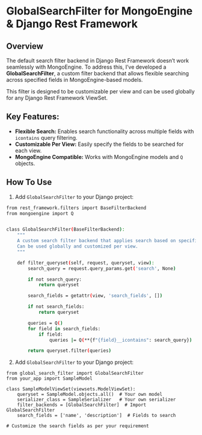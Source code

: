 # GlobalSearchFilter for MongoEngine & Django Rest Framework

## Overview
The default search filter backend in Django Rest Framework doesn’t work seamlessly with MongoEngine. To address this, I’ve developed a **GlobalSearchFilter**, a custom filter backend that allows flexible searching across specified fields in MongoEngine-based models.

This filter is designed to be customizable per view and can be used globally for any Django Rest Framework ViewSet.

## Key Features:
- **Flexible Search:** Enables search functionality across multiple fields with `icontains` query filtering.
- **Customizable Per View:** Easily specify the fields to be searched for each view.
- **MongoEngine Compatible:** Works with MongoEngine models and `Q` objects.
  
## How To Use
1. Add `GlobalSearchFilter` to your Django project:

```bash
from rest_framework.filters import BaseFilterBackend
from mongoengine import Q


class GlobalSearchFilter(BaseFilterBackend):
    """
    A custom search filter backend that applies search based on specified fields.
    Can be used globally and customized per view.
    """

    def filter_queryset(self, request, queryset, view):
        search_query = request.query_params.get('search', None)

        if not search_query:
            return queryset

        search_fields = getattr(view, 'search_fields', [])

        if not search_fields:
            return queryset

        queries = Q()
        for field in search_fields:
            if field:
                queries |= Q(**{f"{field}__icontains": search_query})

        return queryset.filter(queries)
```

2. Add `GlobalSearchFilter` to your Django project:
```
from global_search_filter import GlobalSearchFilter
from your_app import SampleModel

class SampleModelViewSet(viewsets.ModelViewSet):
    queryset = SampleModel.objects.all()  # Your own model
    serializer_class = SampleSerializer   # Your own serializer
    filter_backends = [GlobalSearchFilter]  # Import GlobalSearchFilter
    search_fields = ['name', 'description']  # Fields to search

# Customize the search fields as per your requirement

```
